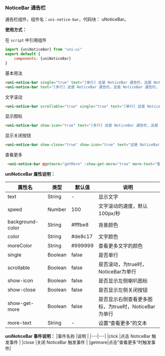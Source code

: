### NoticeBar 通告栏

通告栏组件，组件名：``uni-notice-bar``，代码块： uNoticeBar。

**使用方式：**

在 ``script`` 中引用组件 

```javascript
import {uniNoticeBar} from "uni-ui"
export default {
    components: {uniNoticeBar}
}
```

基本用法

```html
<uni-notice-bar single="true" text="[单行] 这是 NoticeBar 通告栏，这是 NoticeBar 通告栏，这是 NoticeBar 通告栏"></uni-notice-bar>
<uni-notice-bar text="[多行] 这是 NoticeBar 通告栏，这是 NoticeBar 通告栏，这是 NoticeBar 通告栏，这是 NoticeBar 通告栏"></uni-notice-bar>
```

文字滚动

```html
<uni-notice-bar scrollable="true" single="true" text="[单行] 这是 NoticeBar 通告栏，这是 NoticeBar 通告栏，这是 NoticeBar 通告栏"></uni-notice-bar>
```

显示图标

```html
<uni-notice-bar show-icon="true" text="[多行] 这是 NoticeBar 通告栏，这是 NoticeBar 通告栏，这是 NoticeBar 通告栏这是 NoticeBar 通告栏，这是 NoticeBar 通告栏，这是 NoticeBar 通告栏"></uni-notice-bar>
```

显示关闭按钮

```html
<uni-notice-bar show-close="true" show-icon="true" text="这是 NoticeBar 通告栏，这是 NoticeBar 通告栏，这是 NoticeBar 通告栏"></uni-notice-bar>
```

查看更多

```html
 <uni-notice-bar @getmore="getMore" :show-get-more="true" more-text="查看更多" single="true" text="[单行] 这是 NoticeBar 通告栏，这是 NoticeBar 通告栏，这是 NoticeBar 通告栏"></uni-notice-bar>
```


**uniNoticeBar 属性说明：**

|属性名|类型|默认值	|说明|
|---|----|---|---|
|text|String|-|显示文字|
|speed|Number|100|文字滚动的速度，默认100px/秒|
|background-color|String|#fffbe8|背景颜色|
|color|String|#de8c17|文字颜色|
|moreColor|String|#999999|查看更多文字的颜色|
|single|Boolean|false|是否单行|
|scrollable|Boolean|false|是否滚动，为true时，NoticeBar为单行|
|show-icon|Boolean|false|是否显示左侧喇叭图标|
|show-close|Boolean|false|是否显示左侧关闭按钮|
|show-get-more|Boolean|false|是否显示右侧查看更多图标，为true时，NoticeBar为单行|
|more-text|String|-|设置“查看更多”的文本|

**uniNoticeBar 事件说明：**
|事件名称	|说明		|
|---|---|
|click	|点击 NoticeBar 触发事件	|
|close	|关闭 NoticeBar 触发事件	|
|getmore|点击”查看更多“时触发事件|

